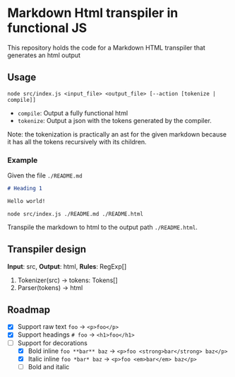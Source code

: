 # Markdown Html transpiler in functional JS

This repository holds the code for a Markdown HTML transpiler that generates an html output

## Usage

`node src/index.js <input_file> <output_file> [--action [tokenize | compile]]`

- `compile`: Output a fully functional html
- `tokenize`: Output a json with the tokens generated by the compiler.

Note: the tokenization is practically an ast for the given markdown because it has all the tokens recursively with its children.

### Example

Given the file `./README.md`

``` markdown
# Heading 1

Hello world!
```

`node src/index.js ./README.md ./README.html`

Transpile the markdown to html to the output path `./README.html`.

## Transpiler design

**Input**: src, **Output**: html, **Rules**: RegExp[]

1. Tokenizer(src) -> tokens: Tokens[]
2. Parser(tokens) -> html

## Roadmap

- [x] Support raw text `foo` &rarr; `<p>foo</p>`
- [x] Support headings  `# foo` &rarr; `<h1>foo</h1>`
- [ ] Support for decorations
  - [x] Bold inline `foo **bar** baz` &rarr; `<p>foo <strong>bar</strong> baz</p>`
  - [x] Italic inline `foo *bar* baz` &rarr; `<p>foo <em>bar</em> baz</p>`
  - [ ] Bold and italic

